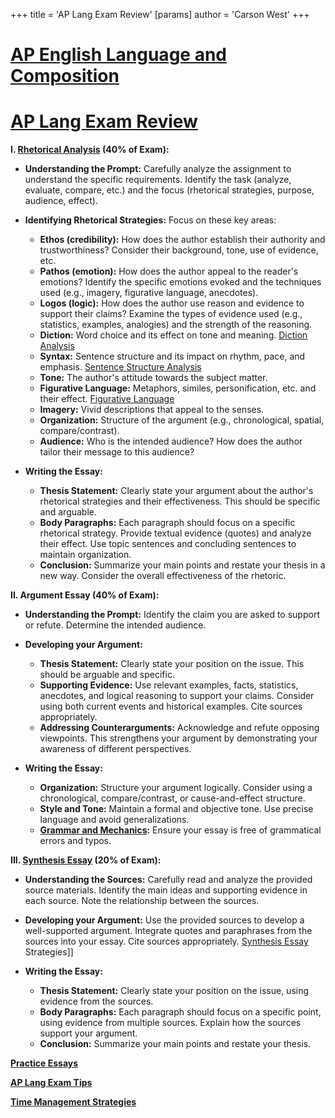 +++
 title = 'AP Lang Exam Review'
[params]
	author = 'Carson West'
+++
# [AP English Language and Composition](./../ap-english-language-and-composition/)
# [AP Lang Exam Review](./../ap-lang-exam-review/)

**I. [Rhetorical Analysis](./../rhetorical-analysis/) (40% of Exam):**

* **Understanding the Prompt:** Carefully analyze the assignment to understand the specific requirements. Identify the task (analyze, evaluate, compare, etc.) and the focus (rhetorical strategies, purpose, audience, effect).

* **Identifying Rhetorical Strategies:**  Focus on these key areas:
    * **Ethos (credibility):** How does the author establish their authority and trustworthiness?  Consider their background, tone, use of evidence, etc.
    * **Pathos (emotion):** How does the author appeal to the reader's emotions?  Identify the specific emotions evoked and the techniques used (e.g., imagery, figurative language, anecdotes).
    * **Logos (logic):** How does the author use reason and evidence to support their claims?  Examine the types of evidence used (e.g., statistics, examples, analogies) and the strength of the reasoning.
    * **Diction:** Word choice and its effect on tone and meaning. [Diction Analysis](./../diction-analysis/)
    * **Syntax:** Sentence structure and its impact on rhythm, pace, and emphasis. [Sentence Structure Analysis](./../sentence-structure-analysis/)
    * **Tone:** The author's attitude towards the subject matter.
    * **Figurative Language:**  Metaphors, similes, personification, etc. and their effect. [Figurative Language](./../figurative-language/)
    * **Imagery:**  Vivid descriptions that appeal to the senses.
    * **Organization:**  Structure of the argument (e.g., chronological, spatial, compare/contrast).
    * **Audience:** Who is the intended audience? How does the author tailor their message to this audience?

* **Writing the Essay:**
    * **Thesis Statement:** Clearly state your argument about the author's rhetorical strategies and their effectiveness.  This should be specific and arguable.
    * **Body Paragraphs:**  Each paragraph should focus on a specific rhetorical strategy. Provide textual evidence (quotes) and analyze their effect.  Use topic sentences and concluding sentences to maintain organization.
    * **Conclusion:** Summarize your main points and restate your thesis in a new way.  Consider the overall effectiveness of the rhetoric.

**II. Argument Essay (40% of Exam):**

* **Understanding the Prompt:**  Identify the claim you are asked to support or refute. Determine the intended audience.

* **Developing your Argument:** 
    * **Thesis Statement:**  Clearly state your position on the issue.  This should be arguable and specific.
    * **Supporting Evidence:** Use relevant examples, facts, statistics, anecdotes, and logical reasoning to support your claims.  Consider using both current events and historical examples.  Cite sources appropriately.
    * **Addressing Counterarguments:** Acknowledge and refute opposing viewpoints.  This strengthens your argument by demonstrating your awareness of different perspectives.

* **Writing the Essay:**
    * **Organization:** Structure your argument logically. Consider using a chronological, compare/contrast, or cause-and-effect structure.
    * **Style and Tone:** Maintain a formal and objective tone.  Use precise language and avoid generalizations.
    * **[Grammar and Mechanics](./../grammar-and-mechanics/):**  Ensure your essay is free of grammatical errors and typos.


**III. [Synthesis Essay](./../synthesis-essay/) (20% of Exam):**

* **Understanding the Sources:** Carefully read and analyze the provided source materials. Identify the main ideas and supporting evidence in each source. Note the relationship between the sources.

* **Developing your Argument:**  Use the provided sources to develop a well-supported argument. Integrate quotes and paraphrases from the sources into your essay.  Cite sources appropriately. [Synthesis Essay](./../synthesis-essay/) Strategies]]

* **Writing the Essay:**
    * **Thesis Statement:**  Clearly state your position on the issue, using evidence from the sources.
    * **Body Paragraphs:**  Each paragraph should focus on a specific point, using evidence from multiple sources.  Explain how the sources support your argument.
    * **Conclusion:**  Summarize your main points and restate your thesis.


**[Practice Essays](./../practice-essays/)**

**[AP Lang Exam Tips](./../ap-lang-exam-tips/)**

**[Time Management Strategies](./../time-management-strategies/)**


